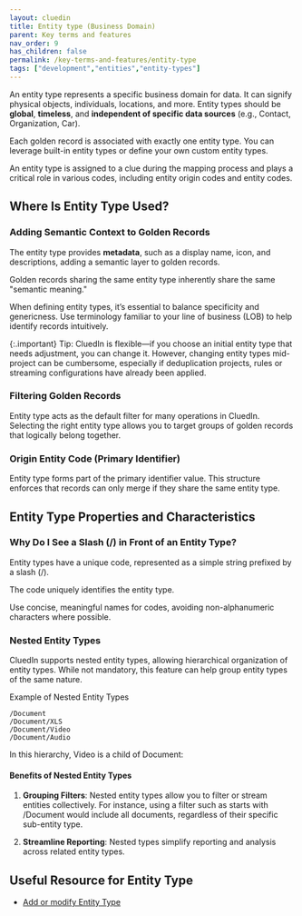 ```yaml
---
layout: cluedin
title: Entity type (Business Domain)
parent: Key terms and features
nav_order: 9
has_children: false
permalink: /key-terms-and-features/entity-type
tags: ["development","entities","entity-types"]
---
```


An entity type represents a specific business domain for data. It can signify physical objects, individuals, locations, and more. Entity types should be **global**, **timeless**, and **independent of specific data sources** (e.g., Contact, Organization, Car).

Each golden record is associated with exactly one entity type. You can leverage built-in entity types or define your own custom entity types.

An entity type is assigned to a clue during the mapping process and plays a critical role in various codes, including entity origin codes and entity codes.

## Where Is Entity Type Used?

### Adding Semantic Context to Golden Records

The entity type provides **metadata**, such as a display name, icon, and descriptions, adding a semantic layer to golden records.

Golden records sharing the same entity type inherently share the same "semantic meaning."

When defining entity types, it’s essential to balance specificity and genericness. Use terminology familiar to your line of business (LOB) to help identify records intuitively.

{:.important}
Tip: CluedIn is flexible—if you choose an initial entity type that needs adjustment, you can change it. However, changing entity types mid-project can be cumbersome, especially if deduplication projects, rules or streaming configurations have already been applied.

### Filtering Golden Records

Entity type acts as the default filter for many operations in CluedIn. Selecting the right entity type allows you to target groups of golden records that logically belong together.

### Origin Entity Code (Primary Identifier)

Entity type forms part of the primary identifier value. This structure enforces that records can only merge if they share the same entity type.

## Entity Type Properties and Characteristics

### Why Do I See a Slash (/) in Front of an Entity Type?

Entity types have a unique code, represented as a simple string prefixed by a slash (/).

The code uniquely identifies the entity type.

Use concise, meaningful names for codes, avoiding non-alphanumeric characters where possible.

### Nested Entity Types

CluedIn supports nested entity types, allowing hierarchical organization of entity types. While not mandatory, this feature can help group entity types of the same nature.

Example of Nested Entity Types
```
/Document
/Document/XLS
/Document/Video
/Document/Audio
```

In this hierarchy, Video is a child of Document:

#### Benefits of Nested Entity Types

1. **Grouping Filters**: Nested entity types allow you to filter or stream entities collectively.
For instance, using a filter such as starts with /Document would include all documents, regardless of their specific sub-entity type.

2. **Streamline Reporting**: Nested types simplify reporting and analysis across related entity types.

## Useful Resource for Entity Type

- [Add or modify Entity Type](/management/entity-type)
